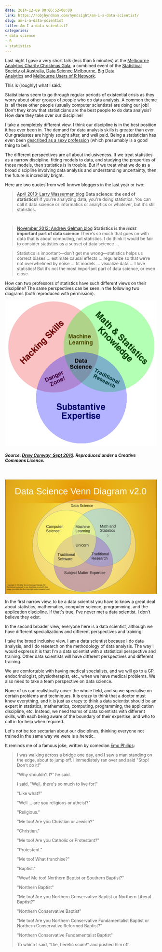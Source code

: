```yaml
---
date: 2014-12-09 00:06:52+00:00
link: https://robjhyndman.com/hyndsight/am-i-a-data-scientist/
slug: am-i-a-data-scientist
title: Am I a data scientist?
categories:
- data science
- R
- statistics
---
```


Last night I gave a very short talk (less than 5 minutes) at the [Melbourne Analytics Charity Christmas Gala](http://www.meetup.com/Data-Science-Melbourne/events/212783372/), a combined event of the [Statistical Society of Australia](http://www.meetup.com/Statistical-Society-of-Australia-Victorian-Branch/), [Data Science Melbourne](http://www.meetup.com/Data-Science-Melbourne/), [Big Data Analytics](http://www.meetup.com/BigDataAnalyticsMelbourne/) and [Melbourne Users of R Network](http://www.meetup.com/MelbURN-Melbourne-Users-of-R-Network/).

This is (roughly) what I said.<!-- more -->



Statisticians seem to go through regular periods of existential crisis as they worry about other groups of people who do data analysis. A common theme is: all these other people (usually computer scientists) are doing our job! Don't they know that statisticians are the best people to do data analysis? How dare they take over our discipline!

I take a completely different view. I think our discipline is in the best position it has ever been in. The demand for data analysis skills is greater than ever. Our graduates are highly sought after, and well paid. Being a statistician has even been [described as a sexy profession](https://www.youtube.com/watch?v=tm3lZJdEvCc) (which presumably is a good thing to be!).

The different perspectives are all about inclusiveness. If we treat statistics as a narrow discipline, fitting models to data, and studying the properties of those models, then statistics is in trouble. But if we treat what we do as a broad discipline involving data analysis and understanding uncertainty, then the future is incredibly bright.

Here are two quotes from well-known bloggers in the last year or two:

>[April 2013: Larry Wasserman blog](http://normaldeviate.wordpress.com/2013/04/13/data-science-the-end-of-statistics/)
**Data science: the end of statistics?**
If you're analyzing data, you're doing statistics. You can call it data science or informatics or analytics or whatever, but it's still statistics.

&nbsp;

>[November 2013: Andrew Gelman blog](http://andrewgelman.com/2013/11/14/statistics-least-important-part-data-science/)
**Statistics is the _least_ important part of data science**
There’s so much that goes on with data that is about computing, not statistics. I do think it would be fair to consider statistics as a subset of data science ...

>Statistics is important—don’t get me wrong—statistics helps us correct biases ... estimate causal effects ... regularize so that we’re not overwhelmed by noise ... fit models ... visualize data ... I love statistics! But it’s not the most important part of data science, or even close.


How can two professors of statistics have such different views on their discipline? The same perspectives can be seen in the following two diagrams (both reproduced with permission).

[![Data_Science_VD](/files/Data_Science_VD.png)](/files/Data_Science_VD.png)

<h5>Source. <a href=http://drewconway.com/zia/2013/3/26/the-data-science-venn-diagram>Drew Conway, Sept 2010</a>. Reproduced under a Creative Commons Licence.</h5>

&nbsp;

[![Venn-Diagram-of-Data-Scientist-Skills-](/files/Venn-Diagram-of-Data-Scientist-Skills-.png)](/files/Venn-Diagram-of-Data-Scientist-Skills-.png)

In the first narrow view, to be a data scientist you have to know a great deal about statistics, mathematics, computer science, programming, and the application discipline. If that's true, I've never met a data scientist. I don't believe they exist.

In the second broader view, everyone here is a data scientist, although we have different specializations and different perspectives and training.

I take the broad inclusive view. I am a data scientist because I do data analysis, and I do research on the methodology of data analysis. The way I would express it is that I'm a data scientist with a statistical perspective and training. Other data scientists will have different perspectives and different training.

We are comfortable with having medical specialists, and we will go to a GP, endocrinologist, physiotherapist, etc., when we have medical problems. We also need to take a team perspective on data science.

None of us can realistically cover the whole field, and so we specialise on certain problems and techniques. It is crazy to think that a doctor must know everything, and it is just as crazy to think a data scientist should be an expert in statistics, mathematics, computing, programming, the application discipline, etc. Instead, we need teams of data scientists with different skills, with each being aware of the boundary of their expertise, and who to call in for help when required.

Let's not be too sectarian about our disciplines, thinking everyone not trained in the same way we were is a heretic.

It reminds me of a famous joke, written by comedian [Emo Philips](http://www.emophilips.com/):

<blockquote>
I was walking across a bridge one day, and I saw a man standing on the edge, about to jump off. I immediately ran over and said "Stop! Don't do it!"
<p>
"Why shouldn't I?" he said.
<p>
I said, "Well, there's so much to live for!"
<p>
"Like what?"
<p>
"Well ... are you religious or atheist?"
<p>
"Religious."
<p>
"Me too! Are you Christian or Jewish?"
<p>
"Christian."
<p>
"Me too! Are you Catholic or Protestant?"
<p>
"Protestant."
<p>
"Me too! What franchise?"
<p>
"Baptist."
<p>
"Wow! Me too! Northern Baptist or Southern Baptist?"
<p>
"Northern Baptist"
<p>
"Me too! Are you Northern Conservative Baptist or Northern Liberal Baptist?"
<p>
"Northern Conservative Baptist"
<p>
"Me too! Are you Northern Conservative Fundamentalist Baptist or Northern Conservative Reformed Baptist?"
<p>
"Northern Conservative Fundamentalist Baptist"
<p>
To which I said, "Die, heretic scum!" and pushed him off.</blockquote>
